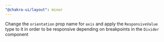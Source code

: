 ```yaml
---
"@chakra-ui/layout": minor
---
```


Change the `orientation` prop name for `axis` and apply the `ResponsiveValue`
type to it in order to be responsive depending on breakpoints in the `Divider`
component
